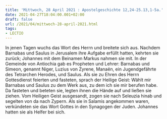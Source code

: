 ```yaml
---
title: 'Mittwoch, 28 April 2021 : Apostelgeschichte 12,24-25.13,1-5a.'
date: 2021-04-27T18:04:00.001+02:00
draft: false
url: /2021/04/mittwoch-28-april-2021.html
tags: 
- LECTIO
---
```


In jenen Tagen wuchs das Wort des Herrn und breitete sich aus. Nachdem Barnabas und Saulus in Jerusalem ihre Aufgabe erfüllt hatten, kehrten sie zurück; Johannes mit dem Beinamen Markus nahmen sie mit. In der Gemeinde von Antiochia gab es Propheten und Lehrer: Barnabas und Simeon, genannt Niger, Luzius von Zyrene, Manaën, ein Jugendgefährte des Tetrarchen Herodes, und Saulus. Als sie zu Ehren des Herrn Gottesdienst feierten und fasteten, sprach der Heilige Geist: Wählt mir Barnabas und Saulus zu dem Werk aus, zu dem ich sie mir berufen habe. Da fasteten und beteten sie, legten ihnen die Hände auf und ließen sie ziehen. Vom Heiligen Geist ausgesandt, zogen sie nach Seleuzia hinab und segelten von da nach Zypern. Als sie in Salamis angekommen waren, verkündeten sie das Wort Gottes in den Synagogen der Juden. Johannes hatten sie als Helfer bei sich.